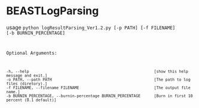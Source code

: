 # BEASTLogParsing

usage 
<code>python logResultParsing_Ver1.2.py [-p PATH] [-f FILENAME] [-b BURNIN_PERCENTAGE]

Optional Arguments:

<code>
-h, --help                                                       [show this help message and exit.]
-o PATH, --path PATH                                             [The path to log files (diretory).]
-f FILENAME, --filename FILENAME                                 [The output file name.]
-b BURNIN_PERCENTAGE, --burnin-percentage BURNIN_PERCENTAGE      [Burn in first 10 percent (0.1 default)]
</code> 
